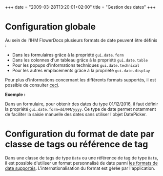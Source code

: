 +++
date = "2009-03-28T13:20:01+02:00"
title = "Gestion des dates"
+++


# Configuration globale

Au sein de l'IHM FlowerDocs plusieurs formats de date peuvent être définis : 

* Dans les formulaires grâce à la propriété ``gui.date.form``
* Dans les colonnes d'un tableau grâce à la propriété ``gui.date.table``
* Pour les popups d'informations techniques ``gui.date.technical``
* Pour les autres emplacements grâce à la propriété ``gui.date.display``

Pour plus d'informations concernant les différents formats supportés, il est possible de consulter [ceci](https://docs.oracle.com/javase/7/docs/api/java/text/SimpleDateFormat.html).


__Exemple :__ 

Dans un formulaire, pour obtenir des dates du type 01/12/2016, il faut définir la propriété ``gui.date.form=dd/MM/yyyy``. Ce type de date permet notamment de faciliter la saisie manuelle des dates sans utiliser l'objet DatePicker.


# Configuration du format de date par classe de tags ou référence de tag

Dans une classe de tags de type ``Date`` ou une référence de tag de type ``Date``, il est possible d'utiliser un format personnalisé de date parmi [les formats de date supportés](broken-link.md). L'internationalisation du format est gérée par l'application.